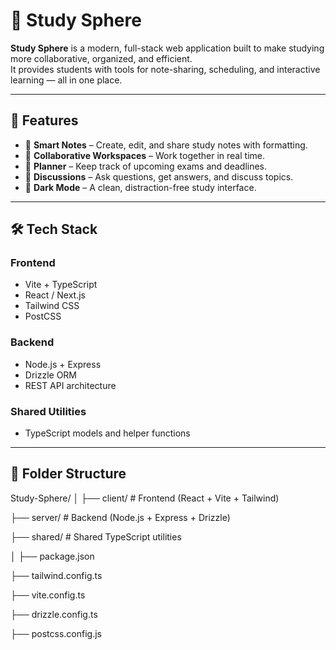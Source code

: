 # 📘 Study Sphere

**Study Sphere** is a modern, full-stack web application built to make studying more collaborative, organized, and efficient.  
It provides students with tools for note-sharing, scheduling, and interactive learning — all in one place.

---

## 🚀 Features

- 🧠 **Smart Notes** – Create, edit, and share study notes with formatting.
- 👥 **Collaborative Workspaces** – Work together in real time.
- 📅 **Planner** – Keep track of upcoming exams and deadlines.
- 💬 **Discussions** – Ask questions, get answers, and discuss topics.
- 🌙 **Dark Mode** – A clean, distraction-free study interface.

---

## 🛠️ Tech Stack

### **Frontend**
- Vite + TypeScript  
- React / Next.js  
- Tailwind CSS  
- PostCSS

### **Backend**
- Node.js + Express  
- Drizzle ORM  
- REST API architecture

### **Shared Utilities**
- TypeScript models and helper functions

---

## 📁 Folder Structure

Study-Sphere/
│
├── client/ # Frontend (React + Vite + Tailwind)

├── server/ # Backend (Node.js + Express + Drizzle)

├── shared/ # Shared TypeScript utilities

│
├── package.json

├── tailwind.config.ts

├── vite.config.ts

├── drizzle.config.ts

├── postcss.config.js
